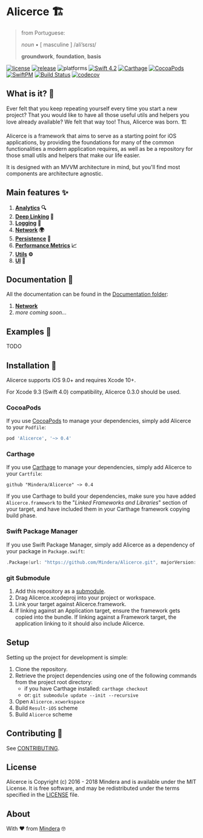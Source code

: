 # Alicerce 🏗

> from Portuguese:
>
> _noun_ • [ masculine ] /ali’sɛɾsɪ/
> 
> **groundwork**, **foundation**, **basis**

[![license](https://img.shields.io/badge/license-MIT-lightgrey.svg)](https://github.com/Mindera/Alicerce/blob/master/LICENSE)
[![release](https://img.shields.io/github/release/Mindera/Alicerce.svg)](https://github.com/Mindera/Alicerce/releases)
![platforms](https://img.shields.io/badge/platforms-iOS-lightgrey.svg)
[![Swift 4.2](https://img.shields.io/badge/Swift-4.2-orange.svg?style=flat)](https://developer.apple.com/swift/)
[![Carthage](https://img.shields.io/badge/Carthage-compatible-4BC51D.svg?style=flat)](https://github.com/Carthage/Carthage)
[![CocoaPods](https://img.shields.io/cocoapods/v/Alicerce.svg)](https://cocoapods.org/)
[![SwiftPM](https://img.shields.io/badge/SwiftPM-compatible-orange.svg)](#swift-package-manager)
[![Build Status](https://travis-ci.org/Mindera/Alicerce.svg?branch=master)](https://travis-ci.org/Mindera/Alicerce)
[![codecov](https://codecov.io/gh/Mindera/Alicerce/branch/master/graph/badge.svg)](https://codecov.io/gh/Mindera/Alicerce)

## What is it? 🤔

Ever felt that you keep repeating yourself every time you start a new project? That you would like to have all those useful utils and helpers you love already available? We felt that way too! Thus, Alicerce was born. 🏗

Alicerce is a framework that aims to serve as a starting point for iOS applications, by providing the foundations for many of the common functionalities a modern application requires, as well as be a repository for those small utils and helpers that make our life easier.

It is designed with an MVVM architecture in mind, but you'll find most components are architecture agnostic.

## Main features ✨

1. **[Analytics][] 🔍**
1. **[Deep Linking][DeepLinking] 🔗**
1. **[Logging][] 📝**
1. **[Network][] 🌍**
1. **[Persistence][] 💾**
1. **[Performance Metrics][PerformanceMetrics] 📈**
1. **[Utils][] ⚙️**
1. **[UI][UIKit] 📲**

## Documentation 📄

All the documentation can be found in the [Documentation folder](./Documentation):

1. **[Network](./Documentation/Network.md)**
1. _more coming soon..._

## Examples 👀

TODO

## Installation 🔧

Alicerce supports iOS 9.0+ and requires Xcode 10+.

For Xcode 9.3 (Swift 4.0) compatibility, Alicerce 0.3.0 should be used.

### CocoaPods

If you use [CocoaPods][] to manage your dependencies, simply add Alicerce to your `Podfile`:

```ruby
pod 'Alicerce', '~> 0.4'
```

### Carthage

If you use [Carthage][] to manage your dependencies, simply add Alicerce to your `Cartfile`:

```
github "Mindera/Alicerce" ~> 0.4
```

If you use Carthage to build your dependencies, make sure you have added `Alicerce.framework` to the 
"_Linked Frameworks and Libraries_" section of your target, and have included them in your Carthage framework copying build 
phase.

### Swift Package Manager

If you use Swift Package Manager, simply add Alicerce as a dependency of your package in `Package.swift`:

```swift
.Package(url: "https://github.com/Mindera/Alicerce.git", majorVersion: 0, minor: 4),
```

### git Submodule

1. Add this repository as a [submodule][].
1. Drag Alicerce.xcodeproj into your project or workspace.
1. Link your target against Alicerce.framework.
1. If linking against an Application target, ensure the framework gets copied into the bundle. If linking against a Framework target, 
the application linking to it should also include Alicerce.

## Setup

Setting up the project for development is simple:

1. Clone the repository.
2. Retrieve the project dependencies using one of the following commands from the project root directory:
    * if you have Carthage installed: `carthage checkout`
    * or: `git submodule update --init --recursive`
3. Open `Alicerce.xcworkspace`
4. Build `Result-iOS` scheme
4. Build `Alicerce` scheme

## Contributing 🙌

See [CONTRIBUTING].

## License

Alicerce is Copyright (c) 2016 - 2018 Mindera and is available under the MIT License. It is free software, and may be redistributed under the terms specified in the [LICENSE] file.

## About

With ❤️ from [Mindera](https://www.mindera.com) 🤓

[Analytics]: https://github.com/Mindera/Alicerce/tree/master/Sources/Analytics
[DeepLinking]: https://github.com/Mindera/Alicerce/tree/master/Sources/DeepLinking
[Logging]: https://github.com/Mindera/Alicerce/tree/master/Sources/Logging
[Network]: https://github.com/Mindera/Alicerce/tree/master/Sources/Network
[Persistence]: https://github.com/Mindera/Alicerce/tree/master/Sources/Persistence
[PerformanceMetrics]: https://github.com/Mindera/Alicerce/tree/master/Sources/PerformanceMetrics
[QuartzCore]: https://github.com/Mindera/Alicerce/tree/master/Sources/QuartzCore
[Resource]: https://github.com/Mindera/Alicerce/tree/master/Sources/Resource
[Stores]: https://github.com/Mindera/Alicerce/tree/master/Sources/Stores
[UIKit]: https://github.com/Mindera/Alicerce/tree/master/Sources/UIKit
[Utils]: https://github.com/Mindera/Alicerce/tree/master/Sources/Utils
[View]: https://github.com/Mindera/Alicerce/tree/master/Sources/View

[Carthage]: https://github.com/Carthage/Carthage/#readme
[CocoaPods]: https://cocoapods.org/
[submodule]: https://git-scm.com/docs/git-submodule

[LICENSE]: ./LICENSE
[CONTRIBUTING]: ./CONTRIBUTING.md
